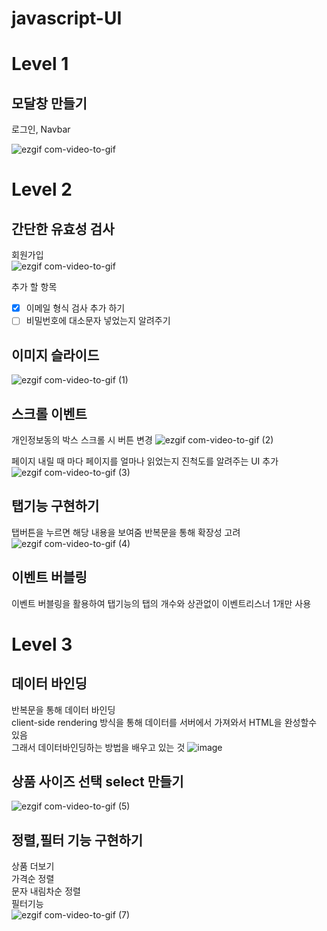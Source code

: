# javascript-UI

# Level 1

## 모달창 만들기

로그인, Navbar
<br/>

![ezgif com-video-to-gif](https://user-images.githubusercontent.com/116176170/221597500-a2c6fa39-6e19-4736-8614-cfdfa95b2cfa.gif)

# Level 2

## 간단한 유효성 검사

회원가입
<br/>
![ezgif com-video-to-gif](https://user-images.githubusercontent.com/116176170/221828851-4c0ec569-2d92-4799-a99d-2d3461584c39.gif)

추가 할 항목

- [x] 이메일 형식 검사 추가 하기
- [ ] 비밀번호에 대소문자 넣었는지 알려주기

## 이미지 슬라이드

![ezgif com-video-to-gif (1)](https://user-images.githubusercontent.com/116176170/222074763-9ff7b0ea-57b6-44a9-8ad3-2f95bc321bde.gif)

## 스크롤 이벤트

개인정보동의 박스 스크롤 시 버튼 변경
![ezgif com-video-to-gif (2)](https://user-images.githubusercontent.com/116176170/222136825-75a5e683-cb2d-4bb2-816d-6ba74aa36894.gif)<br>

페이지 내릴 때 마다 페이지를 얼마나 읽었는지 진척도를 알려주는 UI 추가
![ezgif com-video-to-gif (3)](https://user-images.githubusercontent.com/116176170/222155948-edbc7fbd-0909-45c6-8b22-470874702965.gif)

## 탭기능 구현하기

탭버튼을 누르면 해당 내용을 보여줌
반복문을 통해 확장성 고려
![ezgif com-video-to-gif (4)](https://user-images.githubusercontent.com/116176170/222317876-5324b19f-d15c-4146-a6af-b71ebc83c46d.gif)

## 이벤트 버블링

이벤트 버블링을 활용하여 탭기능의 탭의 개수와 상관없이 이벤트리스너 1개만 사용

# Level 3

## 데이터 바인딩

반복문을 통해 데이터 바인딩 <br>
client-side rendering 방식을 통해 데이터를 서버에서 가져와서 HTML을 완성할수 있음<br> 그래서 데이터바인딩하는 방법을 배우고 있는 것
![image](https://user-images.githubusercontent.com/116176170/222373620-69f1b1c0-c498-4f69-a01c-4a1959db9cf9.png)

## 상품 사이즈 선택 select 만들기

![ezgif com-video-to-gif (5)](https://user-images.githubusercontent.com/116176170/222425470-add48440-c2ba-4c19-a939-3e114b6808a9.gif)

## 정렬,필터 기능 구현하기

상품 더보기<br>
가격순 정렬<br>
문자 내림차순 정렬<br>
필터기능<br>
![ezgif com-video-to-gif (7)](https://user-images.githubusercontent.com/116176170/222646318-2cb879c0-b680-48b4-b74a-cdeb608d08f4.gif)
